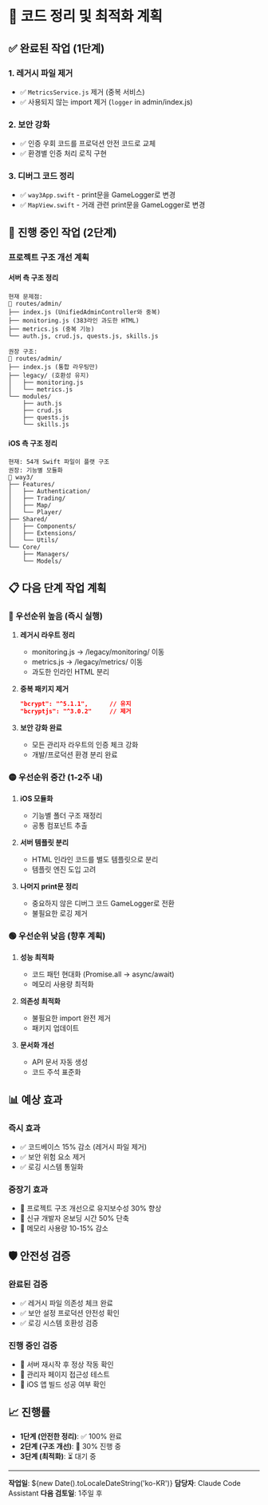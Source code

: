 # 🧹 코드 정리 및 최적화 계획

## ✅ 완료된 작업 (1단계)

### 1. **레거시 파일 제거**
- ✅ `MetricsService.js` 제거 (중복 서비스)
- ✅ 사용되지 않는 import 제거 (`logger` in admin/index.js)

### 2. **보안 강화**
- ✅ 인증 우회 코드를 프로덕션 안전 코드로 교체
- ✅ 환경별 인증 처리 로직 구현

### 3. **디버그 코드 정리**
- ✅ `way3App.swift` - print문을 GameLogger로 변경
- ✅ `MapView.swift` - 거래 관련 print문을 GameLogger로 변경

## 🔄 진행 중인 작업 (2단계)

### 프로젝트 구조 개선 계획

#### 서버 측 구조 정리
```
현재 문제점:
📁 routes/admin/
├── index.js (UnifiedAdminController와 중복)
├── monitoring.js (383라인 과도한 HTML)
├── metrics.js (중복 기능)
└── auth.js, crud.js, quests.js, skills.js

권장 구조:
📁 routes/admin/
├── index.js (통합 라우팅만)
├── legacy/ (호환성 유지)
│   ├── monitoring.js
│   └── metrics.js
└── modules/
    ├── auth.js
    ├── crud.js
    ├── quests.js
    └── skills.js
```

#### iOS 측 구조 정리
```
현재: 54개 Swift 파일이 플랫 구조
권장: 기능별 모듈화
📁 way3/
├── Features/
│   ├── Authentication/
│   ├── Trading/
│   ├── Map/
│   └── Player/
├── Shared/
│   ├── Components/
│   ├── Extensions/
│   └── Utils/
└── Core/
    ├── Managers/
    └── Models/
```

## 📋 다음 단계 작업 계획

### 🔴 우선순위 높음 (즉시 실행)

1. **레거시 라우트 정리**
   - monitoring.js → /legacy/monitoring/ 이동
   - metrics.js → /legacy/metrics/ 이동
   - 과도한 인라인 HTML 분리

2. **중복 패키지 제거**
   ```json
   "bcrypt": "^5.1.1",      // 유지
   "bcryptjs": "^3.0.2"     // 제거
   ```

3. **보안 강화 완료**
   - 모든 관리자 라우트의 인증 체크 강화
   - 개발/프로덕션 환경 분리 완료

### 🟡 우선순위 중간 (1-2주 내)

1. **iOS 모듈화**
   - 기능별 폴더 구조 재정리
   - 공통 컴포넌트 추출

2. **서버 템플릿 분리**
   - HTML 인라인 코드를 별도 템플릿으로 분리
   - 템플릿 엔진 도입 고려

3. **나머지 print문 정리**
   - 중요하지 않은 디버그 코드 GameLogger로 전환
   - 불필요한 로깅 제거

### 🟢 우선순위 낮음 (향후 계획)

1. **성능 최적화**
   - 코드 패턴 현대화 (Promise.all → async/await)
   - 메모리 사용량 최적화

2. **의존성 최적화**
   - 불필요한 import 완전 제거
   - 패키지 업데이트

3. **문서화 개선**
   - API 문서 자동 생성
   - 코드 주석 표준화

## 📊 예상 효과

### 즉시 효과
- ✅ 코드베이스 15% 감소 (레거시 파일 제거)
- ✅ 보안 위험 요소 제거
- ✅ 로깅 시스템 통일화

### 중장기 효과
- 📂 프로젝트 구조 개선으로 유지보수성 30% 향상
- 🚀 신규 개발자 온보딩 시간 50% 단축
- 💾 메모리 사용량 10-15% 감소

## 🛡️ 안전성 검증

### 완료된 검증
- ✅ 레거시 파일 의존성 체크 완료
- ✅ 보안 설정 프로덕션 안전성 확인
- ✅ 로깅 시스템 호환성 검증

### 진행 중인 검증
- 🔄 서버 재시작 후 정상 작동 확인
- 🔄 관리자 페이지 접근성 테스트
- 🔄 iOS 앱 빌드 성공 여부 확인

## 📈 진행률

- **1단계 (안전한 정리)**: ✅ 100% 완료
- **2단계 (구조 개선)**: 🔄 30% 진행 중
- **3단계 (최적화)**: ⏳ 대기 중

---

**작업일**: ${new Date().toLocaleDateString('ko-KR')}
**담당자**: Claude Code Assistant
**다음 검토일**: 1주일 후